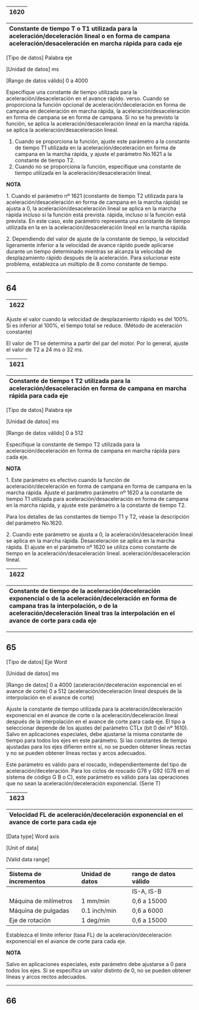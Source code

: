 ﻿﻿﻿

|1620|
| :- |

|Constante de tiempo T o T1 utilizada para la aceleración/deceleración lineal o en forma de campana aceleración/desaceleración en marcha rápida para cada eje|
| :- |

[Tipo de datos] Palabra eje

[Unidad de datos] ms

[Rango de datos válido] 0 a 4000

Especifique una constante de tiempo utilizada para la aceleración/desaceleración en el avance rápido. verso. Cuando se proporciona la función opcional de aceleración/deceleración en forma de campana en deceleración en marcha rápida, la aceleración/desaceleración en forma de campana se en forma de campana. Si no se ha previsto la función, se aplica la aceleración/desaceleración lineal en la marcha rápida. se aplica la aceleración/desaceleración lineal.

1. Cuando se proporciona la función, ajuste este parámetro a la constante de tiempo T1 utilizada en la aceleración/deceleración en forma de campana en la marcha rápida, y ajuste el parámetro No.1621 a la constante de tiempo T2.
1. Cuando no se proporciona la función, especifique una constante de tiempo utilizada en la aceleración/desaceleración lineal.



**NOTA**
<p></p><p>1. Cuando el parámetro nº 1621 (constante de tiempo T2 utilizada para la aceleración/desaceleración en forma de campana en la marcha rápida) se ajusta a 0, la aceleración/desaceleración lineal se aplica en la marcha rápida incluso si la función está prevista. rápida, incluso si la función está prevista. En este caso, este parámetro representa una constante de tiempo utilizada en la en la aceleración/desaceleración lineal en la marcha rápida.</p><p>2. Dependiendo del valor de ajuste de la constante de tiempo, la velocidad ligeramente inferior a la velocidad de avance rápido puede aplicarse durante un tiempo determinado mientras se alcanza la velocidad de desplazamiento rápido después de la aceleración. Para solucionar este problema, establezca un múltiplo de 8 como constante de tiempo.</p>

---
64
---

|1622 |
| :- |


Ajuste el valor cuando la velocidad de desplazamiento rápido es del 100%. Si es inferior al 100%, el tiempo total se reduce. (Método de aceleración constante)

El valor de T1 se determina a partir del par del motor. Por lo general, ajuste el valor de T2 a 24 ms o 32 ms.


|1621 |
| :- |

|Constante de tiempo t T2 utilizada para la aceleración/desaceleración en forma de campana en marcha rápida para cada eje|
| :- |


[Tipo de datos] Palabra eje

[Unidad de datos] ms

[Rango de datos válido] 0 a 512

Especifique la constante de tiempo T2 utilizada para la aceleración/deceleración en forma de campana en marcha rápida para cada eje.

**NOTA**

<p>1. Este parámetro es efectivo cuando la función de aceleración/deceleración en forma de campana en forma de campana en la marcha rápida. Ajuste el parámetro parámetro nº 1620 a la constante de tiempo T1 utilizada para aceleración/desaceleración en forma de campana en la marcha rápida, y ajuste este parámetro a la constante de tiempo T2.</p><p>Para los detalles de las constantes de tiempo T1 y T2, véase la descripción del parámetro No.1620.</p><p>2. Cuando este parámetro se ajusta a 0, la aceleración/desaceleración lineal se aplica en la marcha rápida. Desaceleración se aplica en la marcha rápida. El ajuste en el parámetro nº 1620 se utiliza como constante de tiempo en la aceleración/desaceleración lineal. aceleración/desaceleración lineal.</p><p></p> 



|1622|
| :- |

|Constante de tiempo de la aceleración/deceleración exponencial o de la aceleración/deceleración en forma de campana tras la interpolación, o de la aceleración/deceleración lineal tras la interpolación en el avance de corte para cada eje|
| :- |


---
65
---

[Tipo de datos] Eje Word

[Unidad de datos] ms

[Rango de datos] 0 a 4000 (aceleración/deceleración exponencial en el avance de corte) 0 a 512 (aceleración/deceleración lineal después de la interpolación en el avance de corte)

Ajuste la constante de tiempo utilizada para la aceleración/deceleración exponencial en el avance de corte o la aceleración/deceleración lineal después de la interpolación en el avance de corte para cada eje. El tipo a seleccionar depende de los ajustes del parámetro CTLx (bit 0 del nº 1610). Salvo en aplicaciones especiales, debe ajustarse la misma constante de tiempo para todos los ejes en este parámetro. Si las constantes de tiempo ajustadas para los ejes difieren entre sí, no se pueden obtener líneas rectas y no se pueden obtener líneas rectas y arcos adecuados.

Este parámetro es válido para el roscado, independientemente del tipo de aceleración/deceleración. Para los ciclos de roscado G76 y G92 (G78 en el sistema de código G B o C), este parámetro es válido para las operaciones que no sean la aceleración/deceleración exponencial. (Serie T)


|1623|
| :- |

|Velocidad FL de aceleración/deceleración exponencial en el avance de corte para cada eje|
| :- |


[Data type] Word axis

[Unit of data]

[Valid data range]


|Sistema de incrementos |Unidad de datos|rango de datos válido|
| :- | :- | :- |
|||IS-A, IS-B|IS-C|
|Máquina de milímetros|1 mm/min|0,6 a 15000|0,6 a 12000|
|Máquina de pulgadas|0.1 inch/min|0,6 a 6000|0,6 a 4800|
|Eje de rotación|1 deg/min|0,6 a 15000|0,6 a 12000|

Establezca el límite inferior (tasa FL) de la aceleración/deceleración exponencial en el avance de corte para cada eje.


**NOTA**
<p>Salvo en aplicaciones especiales, este parámetro debe ajustarse a 0 para todos los ejes. Si se especifica un valor distinto de 0, no se pueden obtener líneas y arcos rectos adecuados.</p>

---
66
---

